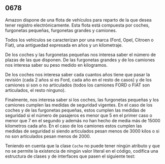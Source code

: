## 0678

Amazon dispone de una flota de vehículos para reparto de la que desea tener registro electrónicamente. Esta flota está compuesta por coches, furgonetas pequeñas, furgonetas grandes y camiones.

Todos los vehículos se caracterizan por una marca (Ford, Opel, Citroen o Fiat), una antiguedad expresada en años y un kilometraje.

De los coches y las furgonetas pequeñas nos interesa saber el número de plazas de las que disponen. De las furgonetas grandes y de los camiones nos interesa saber su peso medido en kilogramos.

De los coches nos interesa saber cada cuantos años tiene que pasar la revisión (cada 2 años si es Ford, cada año en el resto de casos) y de los camiones si son o no articulados (todos los camiones FORD o FIAT son articulados, el resto ninguno).

Finalmente, nos interesa saber si los coches, las furgonetas pequeñas y los camiones cumplen las medidas de seguridad vigentes. En el caso de los coches y de las furgonetas pequeñas, estos cumplen las medidas de seguridad si el número de pasajeros es menor que 5 en el primer caso o menor que 7 en el segundo y además no han hecho de media más de 15000 kilometros cada año. En el caso de los camiones estos cumplen las medidas de seguridad si siendo articulados pesan menos de 3000 kilos o si no son articulados pesan menos de 2000.

Teniendo en cuenta que la clase `Coche` no puede tener ningún atributo y que no se permite la existencia de ningún valor literal en el código, codifica una estructura de clases y de interfaces que pasen el siguiente test:


